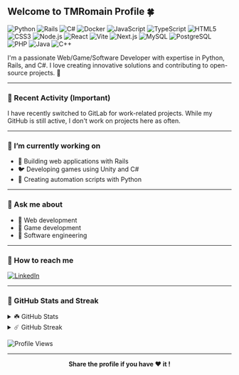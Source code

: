 ## Welcome to TMRomain Profile 🍀

![Python](https://img.shields.io/badge/-Python-90ee90?style=for-the-badge&logo=python) ![Rails](https://img.shields.io/badge/-Rails-90ee90?style=for-the-badge&logo=ruby-on-rails&logoColor=006400) ![C#](https://img.shields.io/badge/-C%23-90ee90?style=for-the-badge&logo=c-sharp) ![Docker](https://img.shields.io/badge/-Docker-90ee90?style=for-the-badge&logo=docker) ![JavaScript](https://img.shields.io/badge/-JavaScript-90ee90?style=for-the-badge&logo=javascript) ![TypeScript](https://img.shields.io/badge/-TypeScript-90ee90?style=for-the-badge&logo=typescript) ![HTML5](https://img.shields.io/badge/-HTML5-90ee90?style=for-the-badge&logo=html5) ![CSS3](https://img.shields.io/badge/-CSS3-90ee90?style=for-the-badge&logo=css3&logoColor=006400) ![Node.js](https://img.shields.io/badge/-Node.js-90ee90?style=for-the-badge&logo=node.js) ![React](https://img.shields.io/badge/-React-90ee90?style=for-the-badge&logo=react) ![Vite](https://img.shields.io/badge/-Vite-90ee90?style=for-the-badge&logo=vite) ![Next.js](https://img.shields.io/badge/-Next.js-90ee90?style=for-the-badge&logo=next.js&logoColor=006400) ![MySQL](https://img.shields.io/badge/-MySQL-90ee90?style=for-the-badge&logo=mysql) ![PostgreSQL](https://img.shields.io/badge/-PostgreSQL-90ee90?style=for-the-badge&logo=postgresql) ![PHP](https://img.shields.io/badge/-PHP-90ee90?style=for-the-badge&logo=php) ![Java](https://img.shields.io/badge/-Java-90ee90?style=for-the-badge&logo=java) ![C++](https://img.shields.io/badge/-C++-90ee90?style=for-the-badge&logo=c%2B%2B&logoColor=006400)

I'm a passionate Web/Game/Software Developer with expertise in Python, Rails, and C#. I love creating innovative solutions and contributing to open-source projects. 🌸

---

### 🌌 Recent Activity (Important)

I have recently switched to GitLab for work-related projects. While my GitHub is still active, I don't work on projects here as often.

---

### 🌳 I’m currently working on

- 🍃 Building web applications with Rails
- 🐦 Developing games using Unity and C#
- 🌿 Creating automation scripts with Python

---

### 🌸 Ask me about

- 🍒 Web development
- 🌺 Game development
- 🌷 Software engineering

---

### 🦉 How to reach me

[![LinkedIn](https://img.shields.io/badge/LinkedIn-0077B5?style=for-the-badge&logo=linkedin&logoColor=white)](https://www.linkedin.com/in/romain-dubard-49396527a/)

---

### 🌿 GitHub Stats and Streak

<details>
  <summary> ☘️ GitHub Stats</summary>
  
  ![Anurag's GitHub stats](https://github-readme-stats.vercel.app/api?username=TMRomain&show_icons=true&theme=vue-dark&hide_rank=true) 
  ![Top Langs](https://github-readme-stats.vercel.app/api/top-langs/?username=TMRomain&layout=compact&theme=vue-dark) 
</details>

<details>
  <summary> ☄️ GitHub Streak</summary>
  
  ![GitHub Streak](https://github-readme-streak-stats.herokuapp.com/?user=TMRomain&theme=vue-dark)
</details>

![Profile Views](https://komarev.com/ghpvc/?username=TMRomain&color=brightgreen&style=for-the-badge)

---

<p align="center"><b>Share the profile if you have ❤️ it !</b></p>